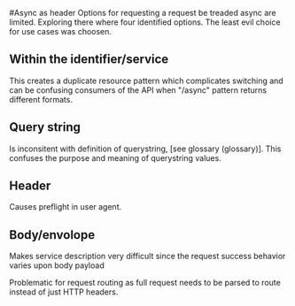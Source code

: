 #Async as header
Options for requesting a request be treaded async are limited. Exploring there where four identified options. The least evil choice for use cases was choosen.

## Within the identifier/service
This creates a duplicate resource pattern which complicates switching and can be confusing consumers of the API when "/async" pattern returns different formats.

## Query string
Is inconsitent with definition of querystring, [see glossary (glossary)]. This confuses the purpose and meaning of querystring values.

## Header
Causes preflight in user agent. 

## Body/envolope
Makes service description very difficult since the request success behavior varies upon body payload 

Problematic for request routing as full request needs to be parsed to route instead of just HTTP headers.

